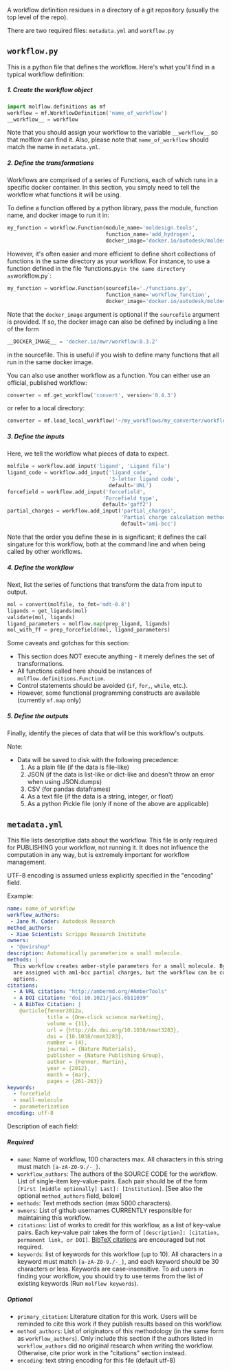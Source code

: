 A workflow definition residues in a directory of a git repository (usually the top level of the repo).

There are two required files: `metadata.yml` and `workflow.py`

## `workflow.py`

This is a python file that defines the workflow. Here's what you'll find in a typical workflow definition:

##### 1. Create the workflow object
```python
import molflow.definitions as mf
workflow = mf.WorkflowDefinition('name_of_workflow')
__workflow__ = workflow

```
Note that you should assign your workflow to the variable `__workflow__` so that molflow can find it. Also, please note that `name_of_workflow` should match the name in `metadata.yml`.

##### 2. Define the transformations

Workflows are comprised of a series of Functions, each of which runs in a specific docker container. In this section, you simply need to tell the workflow what functions it will be using.

To define a function offered by a python library, pass the module, function
name, and docker image to run it in:

```python
my_function = workflow.Function(module_name='moldesign.tools',
                                function_name='add_hydrogen',
                                docker_image='docker.io/autodesk/moldesign:moldesign_complete-0.7.4')
```

However, it's often easier and more efficient to define short collections of functions in the same directory as your workflow. For instance, to use a function defined in the file 'functions.py` in the same directory as `workflow.py`:

```python
my_function = workflow.Function(sourcefile='./functions.py',
                                function_name='workflow_function',
                                docker_image='docker.io/autodesk/moldesign:moldesign_complete-0.7.4')
```
Note that the `docker_image` argument is optional if the `sourcefile` argument is provided. If so, the docker image can also be defined by including a line of the form

```python
__DOCKER_IMAGE__ = 'docker.io/mwr/workflow:0.3.2'
```

in the sourcefile. This is useful if you wish to define many functions that all run in the same docker image.


You can also use another workflow as a function. You can either use an official, published workflow:

```python
converter = mf.get_workflow('convert', version='0.4.3')
```

or refer to a local directory:

```python
converter = mf.load_local_workflow('~/my_workflows/my_converter/workflow.py')
```


##### 3. Define the inputs
Here, we tell the workflow what pieces of data to expect.

```python
molfile = workflow.add_input('ligand', 'Ligand file')
ligand_code = workflow.add_input('ligand_code',
                                 '3-letter ligand code',
                                 default='UNL')
forcefield = workflow.add_input('forcefield',
                               'Forcefield type',
                               default='gaff2')
partial_charges = workflow.add_input('partial_charges',
                                     'Partial charge calculation method',
                                     default='am1-bcc')
```

Note that the order you define these in is significant; it defines the call singature for this workflow, both at the command line and when being called by other workflows.

##### 4. Define the workflow
Next, list the series of functions that transform the data from input to output.

```python
mol = convert(molfile, to_fmt='mdt-0.8')
ligands = get_ligands(mol)
validate(mol, ligands)
ligand_parameters = molflow.map(prep_ligand, ligands)
mol_with_ff = prep_forcefield(mol, ligand_parameters)
```

Some caveats and gotchas for this section:
 * This section does NOT execute anything - it merely defines the set of transformations.
 * All functions called here should be instances of `molflow.definitions.Function`.
 * Control statements should be avoided (`if`, `for,`, `while`, etc.).
 * However, some functional programming constructs are available (currently `mf.map` only)


##### 5. Define the outputs

Finally, identify the pieces of data that will be this workflow's outputs.

Note:
 * Data will be saved to disk with the following precedence:
   1. As a plain file (if the data is file-like)
   2. JSON (if the data is list-like or dict-like and doesn't throw an error when using JSON.dumps)
   3. CSV (for pandas dataframes)
   4. As a text file (if the data is a string, integer, or float)
   5. As a python Pickle file (only if none of the above are applicable)











## `metadata.yml`

This file lists descriptive data about the workflow. This file is only required for PUBLISHING your workflow, not running it. It does not influence the computation in any way, but is extremely important for workflow management.

UTF-8 encoding is assumed unless explicitly specified in the "encoding" field. 

Example:

```yaml
name: name_of_workflow
workflow_authors:
 - Jane M. Coder: Autodesk Research
method_authors:
 - Xiao Scientist: Scripps Research Institute
owners:
 - "@avirshup"
description: Automatically parameterize a small molecule.
methods: |
  This workflow creates amber-style parameters for a small molecule. By default, GAFF2 atom types
  are assigned with am1-bcc partial charges, but the workflow can be configured with other input
  options.
citations:
  - A URL citation: "http://ambermd.org/#AmberTools"
  - A DOI citation: "doi:10.1021/jacs.6b11039"
  - A BibTex Citation: |
    @article{fenner2012a,
             title = {One-click science marketing},
             volume = {11},
             url = {http://dx.doi.org/10.1038/nmat3283},
             doi = {10.1038/nmat3283},
             number = {4},
             journal = {Nature Materials},
             publisher = {Nature Publishing Group},
             author = {Fenner, Martin},
             year = {2012},
             month = {mar},
             pages = {261-263}}
keywords:
  - forcefield
  - small-molecule
  - parameterization
encoding: utf-8
```

Description of each field:
##### Required
 - `name`: Name of workflow, 100 characters max. All characters in this string must match `[a-zA-Z0-9./-_]`.
 - `workflow_authors`: The authors of the SOURCE CODE for the workflow. List of single-item key-value-pairs. Each pair should be of the form `[First [middle optionally] Last]: [Institution]`. [See also the optional `method_authors` field, below]
 - `methods`: Text methods section (max 5000 characters).
 - `owners`: List of github usernames CURRENTLY responsible for maintaining this workflow.
 - `citations`: List of works to credit for this workflow, as a list of key-value pairs. Each key-value pair takes the form of `[description]: [citation, permanent link, or DOI]`. [BibTeX citations](http://web.mit.edu/rsi/www/pdfs/bibtex-format.pdf) are encouraged but not required. 
 - `keywords`: list of keywords for this workflow (up to 10). All characters in a keyword must match `[a-zA-Z0-9./-_]`, and each keyword should be 30 characters or less. Keywords are case-insensitive. To aid users in finding your workflow, you should try to use terms from the list of existing keywords (Run `molflow keywords`).

##### Optional
 - `primary_citation`: Literature citation for this work. Users will be reminded to cite this work if they publish results based on this workflow.
 - `method_authors`: List of originators of this methodology (in the same form as `workflow_authors`). Only include this section if the authors listed in `workflow_authors` did no original research when writing the workflow. Otherwise, cite prior work in the "citations" section instead.
 - `encoding`: text string encoding for this file (default utf-8)


